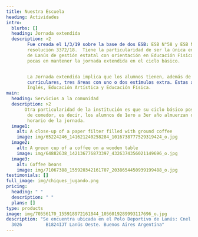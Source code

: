 ```yaml
---
title: Nuestra Escuela
heading: Actividades
intro:
  blurbs: []
  heading: Jornada extendida
  description: >2
        Fue creada el 1/3/19 sobre la base de dos ESB: ESB N°58 y ESB N°62, por
        resolución 3372/18.  Tiene la particularidad de ser la única en el distrito
        de Lanús de gestión estatal con orientación en Educación Fisica y una de las
        pocas en mantener la jornada extendida en el ciclo básico.


        La Jornada extendida implica que los alumnos tienen, además de las áreas
        curriculares, tres áreas con uno o dos estímulos extra. Estas áreas son:
        Inglés, Educación Artística y Educación Física.
main:
  heading: Servicios a la comunidad
  description: >2
       Otra particularidad de la institución es que su ciclo básico posee servicio
        de comedor, es decir, los alumnos de 1ero a 3er año almuerzan dentro del
        horario de la jornada.
  image1:
    alt: A close-up of a paper filter filled with ground coffee
    image: img/65224246_141621240258284_1016738777529319424_o.jpg
  image2:
    alt: A green cup of a coffee on a wooden table
    image: img/64882638_142136776873397_4326374356021149696_o.jpg
  image3:
    alt: Coffee beans
    image: img/71067388_155920342161707_2038654450939199488_o.jpg
testimonials: []
full_image: img/chiques_jugando.png
pricing:
  heading: " "
  description: " "
  plans: []
type: products
image: img/70556170_155918972161844_1056019289993117696_o.jpg
description: "Se encuentra ubicada en el Polo Deportivo de Lanús: Cnel. Osorio
  3026         B1824IJT Lanús Oeste. Buenos Aires Argentina"
---
```


